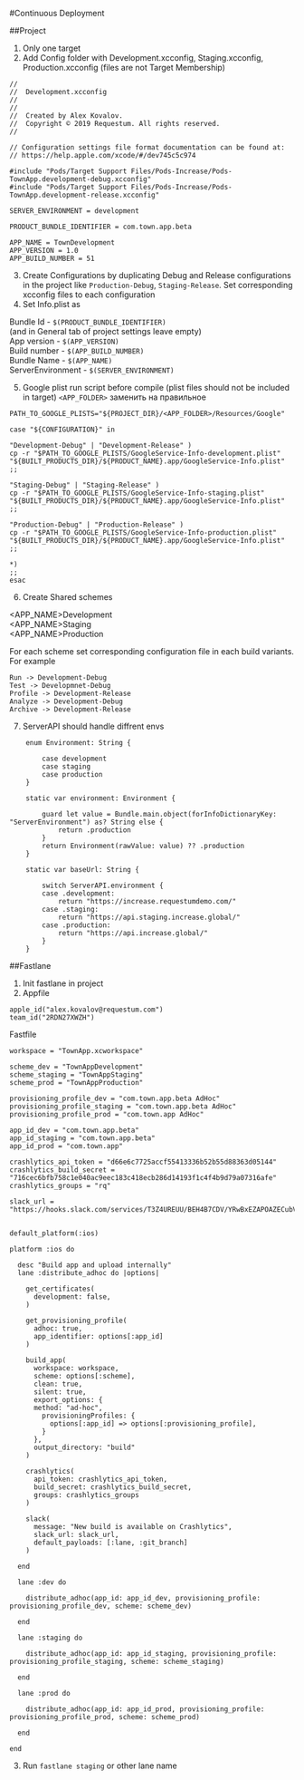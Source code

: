 #Continuous Deployment

##Project

1. Only one target
2. Add Config folder with Development.xcconfig, Staging.xcconfig, Production.xcconfig (files are not Target Membership)

```
//
//  Development.xcconfig
//
//
//  Created by Alex Kovalov.
//  Copyright © 2019 Requestum. All rights reserved.
//

// Configuration settings file format documentation can be found at:
// https://help.apple.com/xcode/#/dev745c5c974

#include "Pods/Target Support Files/Pods-Increase/Pods-TownApp.development-debug.xcconfig"
#include "Pods/Target Support Files/Pods-Increase/Pods-TownApp.development-release.xcconfig"

SERVER_ENVIRONMENT = development

PRODUCT_BUNDLE_IDENTIFIER = com.town.app.beta

APP_NAME = TownDevelopment
APP_VERSION = 1.0
APP_BUILD_NUMBER = 51

```

3. Create Configurations by duplicating Debug and Release configurations in the project like `Production-Debug`, `Staging-Release`. Set corresponding xcconfig files to each configuration
4. Set Info.plist as 

Bundle Id - `$(PRODUCT_BUNDLE_IDENTIFIER)`<br>
(and in General tab of project settings leave empty)<br>
App version - `$(APP_VERSION)`<br>
Build number - `$(APP_BUILD_NUMBER)`<br>
Bundle Name - `$(APP_NAME)`<br>
ServerEnvironment - `$(SERVER_ENVIRONMENT)`<br>

5. Google plist run script before compile (plist files should not be included in target) `<APP_FOLDER>` заменить на правильное

```
PATH_TO_GOOGLE_PLISTS="${PROJECT_DIR}/<APP_FOLDER>/Resources/Google"

case "${CONFIGURATION}" in

"Development-Debug" | "Development-Release" )
cp -r "$PATH_TO_GOOGLE_PLISTS/GoogleService-Info-development.plist" "${BUILT_PRODUCTS_DIR}/${PRODUCT_NAME}.app/GoogleService-Info.plist" ;;

"Staging-Debug" | "Staging-Release" )
cp -r "$PATH_TO_GOOGLE_PLISTS/GoogleService-Info-staging.plist" "${BUILT_PRODUCTS_DIR}/${PRODUCT_NAME}.app/GoogleService-Info.plist" ;;

"Production-Debug" | "Production-Release" )
cp -r "$PATH_TO_GOOGLE_PLISTS/GoogleService-Info-production.plist" "${BUILT_PRODUCTS_DIR}/${PRODUCT_NAME}.app/GoogleService-Info.plist" ;;

*)
;;
esac
```

6. Create Shared schemes

<APP_NAME>Development<br>
<APP_NAME>Staging<br>
<APP_NAME>Production<br>

For each scheme set corresponding configuration file in each build variants.
For example

```
Run -> Development-Debug
Test -> Developmnet-Debug
Profile -> Development-Release
Analyze -> Development-Debug
Archive -> Development-Release
```

7. ServerAPI should handle diffrent envs

```
	enum Environment: String {
        
        case development
        case staging
        case production
    }
    
    static var environment: Environment {
        
        guard let value = Bundle.main.object(forInfoDictionaryKey: "ServerEnvironment") as? String else {
            return .production
        }
        return Environment(rawValue: value) ?? .production
    }
    
    static var baseUrl: String {
        
        switch ServerAPI.environment {
        case .development:
            return "https://increase.requestumdemo.com/"
        case .staging:
            return "https://api.staging.increase.global/"
        case .production:
            return "https://api.increase.global/"
        }
    }
```


##Fastlane

1. Init fastlane in project
2. Appfile

```
apple_id("alex.kovalov@requestum.com")
team_id("2RDN27XWZH")
```

Fastfile

```
workspace = "TownApp.xcworkspace"

scheme_dev = "TownAppDevelopment"
scheme_staging = "TownAppStaging"
scheme_prod = "TownAppProduction"

provisioning_profile_dev = "com.town.app.beta AdHoc"
provisioning_profile_staging = "com.town.app.beta AdHoc"
provisioning_profile_prod = "com.town.app AdHoc"

app_id_dev = "com.town.app.beta"
app_id_staging = "com.town.app.beta"
app_id_prod = "com.town.app"

crashlytics_api_token = "d66e6c7725accf55413336b52b55d88363d05144"
crashlytics_build_secret = "716cec6bfb758c1e040ac9eec183c418ecb286d14193f1c4f4b9d79a07316afe"
crashlytics_groups = "rq"

slack_url = "https://hooks.slack.com/services/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"


default_platform(:ios)

platform :ios do

  desc "Build app and upload internally"
  lane :distribute_adhoc do |options| 

    get_certificates(
      development: false,
    )

    get_provisioning_profile(
      adhoc: true,
      app_identifier: options[:app_id]
    )

    build_app(
      workspace: workspace,
      scheme: options[:scheme],
      clean: true,
      silent: true,
      export_options: {
      method: "ad-hoc",
        provisioningProfiles: { 
          options[:app_id] => options[:provisioning_profile],
        }
      },
      output_directory: "build"
    )

    crashlytics(
      api_token: crashlytics_api_token, 
      build_secret: crashlytics_build_secret,
      groups: crashlytics_groups
    )

    slack(
      message: "New build is available on Crashlytics",
      slack_url: slack_url,
      default_payloads: [:lane, :git_branch]
    )

  end

  lane :dev do
    
    distribute_adhoc(app_id: app_id_dev, provisioning_profile: provisioning_profile_dev, scheme: scheme_dev)

  end

  lane :staging do

    distribute_adhoc(app_id: app_id_staging, provisioning_profile: provisioning_profile_staging, scheme: scheme_staging)

  end

  lane :prod do
    
    distribute_adhoc(app_id: app_id_prod, provisioning_profile: provisioning_profile_prod, scheme: scheme_prod)

  end

end
```

3. Run `fastlane staging` or other lane name





